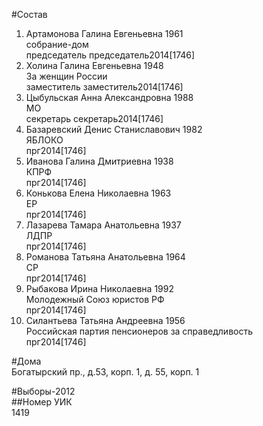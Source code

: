 #Состав  
1. Артамонова Галина Евгеньевна 1961  
    собрание-дом  
    председатель председатель2014[1746]  
2. Холина Галина Евгеньевна 1948  
    За женщин России  
    заместитель заместитель2014[1746]  
3. Цыбульская Анна Александровна 1988  
    МО  
    секретарь секретарь2014[1746]  
4. Базаревский Денис Станиславович 1982  
    ЯБЛОКО  
    прг2014[1746]  
5. Иванова Галина Дмитриевна 1938  
    КПРФ  
    прг2014[1746]  
6. Конькова Елена Николаевна 1963  
    ЕР  
    прг2014[1746]  
7. Лазарева Тамара Анатольевна 1937  
    ЛДПР  
    прг2014[1746]  
8. Романова Татьяна Анатольевна 1964  
    СР  
    прг2014[1746]  
9. Рыбакова Ирина Николаевна 1992  
    Молодежный Союз юристов РФ  
    прг2014[1746]  
10. Силантьева Татьяна Андреевна 1956  
    Российская партия пенсионеров за справедливость  
    прг2014[1746]  
  
#Дома  
Богатырский пр., д.53, корп. 1, д. 55, корп. 1  
  
#Выборы-2012  
##Номер УИК  
1419  
